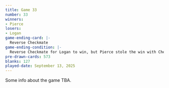 ```yaml
---
title: Game 33
number: 33
winners: 
- Pierce
losers: 
- Logan
game-ending-card: |-
  Reverse Checkmate
game-ending-condition: |-
  Reverse Checkmate for Logan to win, but Pierce stole the win with Cheating
pre-drawn-cards: 573
blanks: 127
played-date: September 13, 2025
---
```

Some info about the game TBA.
